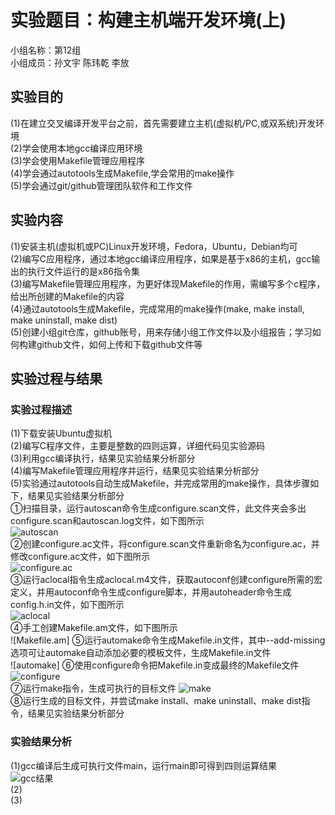 # 实验题目：构建主机端开发环境(上)
小组名称：第12组  
小组成员：孙文宇 陈玮乾 李放  
## 实验目的
(1)在建立交叉编译开发平台之前，首先需要建立主机(虚拟机/PC,或双系统)开发环境  
(2)学会使用本地gcc编译应用环境  
(3)学会使用Makefile管理应用程序  
(4)学会通过autotools生成Makefile,学会常用的make操作  
(5)学会通过git/github管理团队软件和工作文件  
## 实验内容
(1)安装主机(虚拟机或PC)Linux开发环境，Fedora，Ubuntu，Debian均可  
(2)编写C应用程序，通过本地gcc编译应用程序，如果是基于x86的主机，gcc输出的执行文件运行的是x86指令集  
(3)编写Makefile管理应用程序，为更好体现Makefile的作用，需编写多个c程序，给出所创建的Makefile的内容  
(4)通过autotools生成Makefile，完成常用的make操作(make, make install, make uninstall, make dist)  
(5)创建小组git仓库，github账号，用来存储小组工作文件以及小组报告；学习如何构建github文件，如何上传和下载github文件等  
## 实验过程与结果
### 实验过程描述
(1)下载安装Ubuntu虚拟机  
(2)编写C程序文件，主要是整数的四则运算，详细代码见实验源码  
(3)利用gcc编译执行，结果见实验结果分析部分  
(4)编写Makefile管理应用程序并运行，结果见实验结果分析部分  
(5)实验通过autotools自动生成Makefile，并完成常用的make操作，具体步骤如下，结果见实验结果分析部分  
①扫描目录，运行autoscan命令生成configure.scan文件，此文件夹会多出configure.scan和autoscan.log文件，如下图所示  
![autoscan](https://github.com/HaloTrouvaille/Embedded-Software-Group-12/blob/master/autoscan.png)  
②创建configure.ac文件，将configure.scan文件重新命名为configure.ac，并修改configure.ac文件，如下图所示  
![configure.ac](https://github.com/HaloTrouvaille/Embedded-Software-Group-12/blob/master/configure.ac.png)  
③运行aclocal指令生成aclocal.m4文件，获取autoconf创建configure所需的宏定义，并用autoconf命令生成configure脚本，并用autoheader命令生成config.h.in文件，如下图所示  
![aclocal](https://github.com/HaloTrouvaille/Embedded-Software-Group-12/blob/master/aclocal.png)  
④手工创建Makefile.am文件，如下图所示  
![Makefile.am]
⑤运行automake命令生成Makefile.in文件，其中--add-missing选项可让automake自动添加必要的模板文件，生成Makefile.in文件  
![automake]
⑥使用configure命令把Makefile.in变成最终的Makefile文件  
![configure](https://github.com/HaloTrouvaille/Embedded-Software-Group-12/blob/master/configure.png)  
⑦运行make指令，生成可执行的目标文件
![make](https://github.com/HaloTrouvaille/Embedded-Software-Group-12/blob/master/make.png)  
⑧运行生成的目标文件，并尝试make install、make uninstall、make dist指令，结果见实验结果分析部分  
### 实验结果分析
(1)gcc编译后生成可执行文件main，运行main即可得到四则运算结果  
![gcc结果](https://github.com/HaloTrouvaille/Embedded-Software-Group-12/blob/master/gcc结果.png)  
(2)  
(3)














